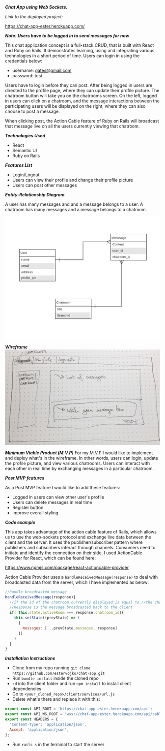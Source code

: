 ***Chat App using Web Sockets.***

*Link to the deployed project:*

https://chat-app-ester.herokuapp.com/

***Note: Users have to be logged in to send messages for now***

This chat application concept is a full-stack CRUD, that is built with React and Ruby on Rails. It demonstrates learning, using and integrating various technologies in a short period of time. Users can login in using the credentials below:

- username: gates@gmail.com
- password: test

Users have to login before they can post. After being logged in users are directed to the profile page, where they can update their profile picture. The chatroom button will take you on the chatrooms screen. On the left, logged in users can click on a chatroom, and the message interactions between the participating users will be displayed on the right, where they can also choose to post a message.

When clicking post, the Action Cable feature of Ruby on Rails will broadcast that message live on all the users currently viewing that chatroom.

***Technologies Used***

- React
- Semantic UI
- Ruby on Rails

***Features List***

- Login/Logout
- Users can view their profile and change their profile picture
- Users can post other messages

***Entity-Relationship Diagram***

A user has many messages and and a message belongs to a user. A chatroom has many messages and a message belongs to a chatroom.

![Entity-Relationship Diagram](https://github.com/estervojko/chat-app/blob/master/assets/_Entity%20Relationship%20Diagram%20Example.jpeg?raw=true)

***Wireframe***
![Wireframe](https://github.com/estervojko/chat-app/blob/master/assets/Wireframe.jpg?raw=true)

***Minimum Viable Product (M.V.P)***
For my M.V.P I would like to implement and deploy what's in the wireframe. In other words, users can login, update the profile
picture, and view various chatrooms. Users can interact with each other in real time by exchanging messages in a particular chatroom.

***Post MVP features***

As a Post MVP feature I would like to add these features:
- Logged in users can view other user's profile
- Users can delete messages in real time
- Register button
- Improve overall styling

***Code example***

This app takes advantage of the action cable feature of Rails, which allows us to use the web-sockets protocol and exchange live data between the client and the server. It uses the publisher/subscriber pattern where publishers and subscribers interact through channels. Consumers need to initiate and identify the connection on their side. I used ActionCable Provider for React, which can be found here:

https://www.npmjs.com/package/react-actioncable-provider

Action Cable Provider uses a `handleReceivedMessage(response)`
to deal with broadcasted data from the server, which I have implemented as below:

```javascript
//handle broadcasted message
handleReceivedMessage(response){
  //if the id of the chatroom currently displayed is equal to //the chatroom_id of the response, put the response in state.
  //Response is the message broadcasted back to the client
  if( this.state.activeRoom === response.chatroom_id){
    this.setState((prevState) => (
      {
        messages: [...prevState.messages, response]
      })
    )
  }
}
```

***Installation Instructions***

- Clone from my repo running
`git clone https://github.com/estervojko/chat-app.git`
- Run `bundle install` inside the cloned repo
- `cd` into the client folder and run `npm install` to install client dependencies
- Go to `<your_cloned_repo>/client/services/url.js`
- Delete what's there and replace it with this:

``` javascript
export const API_ROOT = 'https://chat-app-ester.herokuapp.com/api';
export const API_WS_ROOT = 'wss://chat-app-ester.herokuapp.com/api/cable';
export const HEADERS = {
  'Content-Type': 'application/json',
  Accept: 'application/json',
};
```

- Run `rails s` in the terminal to start the server
